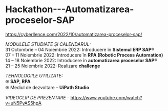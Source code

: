 # Hackathon---Automatizarea-proceselor-SAP

https://cyberllence.com/2022/10/automatizarea-proceselor-sap/

*MODULELE STUDIATE ȘI CALENDARUL:* <br />
31 Octombrie – 04 Noiembrie 2022: Introducere în **Sistemul ERP SAP®** <br />
07 – 11 Noiembrie 2022: Introducere în **RPA (Robotic Process Automation)** <br />
14 – 18 Noiembrie 2022: Introducere în **automatizarea proceselor SAP®** <br />
21 – 25 Noiembrie 2022: Realizare **challenge** <br />

*TEHNOLOGIILE UTILIZATE:* <br />
֍ **SAP, RPA** <br />
֍ Mediul de dezvoltare – **UiPath Studio** <br />

*VIDEOCLIP DE PREZENTARE* - https://www.youtube.com/watch?v=uN5PyAS5hpA <br />

